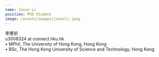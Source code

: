 ```yaml
---
name: Jason Li  
position: PhD Student  
image: /assets/images/jasonli.jpeg
---
```

李應祈    
u3008324 at connect.hku.hk  
• MPhil, The University of Hong Kong, Hong Kong  
• BSc, The Hong Kong University of Science and Technology, Hong Kong  
